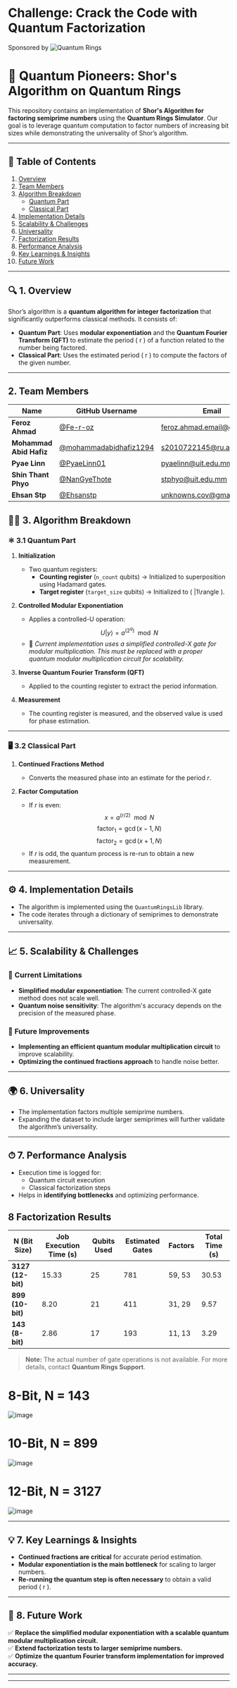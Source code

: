 # Challenge: Crack the Code with Quantum Factorization

Sponsored by
![Quantum Rings](./images/quantum-rings-logo.png)

# 🚀 **Quantum Pioneers: Shor's Algorithm on Quantum Rings**

This repository contains an implementation of **Shor's Algorithm for factoring semiprime numbers** using the **Quantum Rings Simulator**. Our goal is to leverage quantum computation to factor numbers of increasing bit sizes while demonstrating the universality of Shor’s algorithm.

---

## 📌 **Table of Contents**
1. [Overview](#overview)
2. [Team Members](#team)
3. [Algorithm Breakdown](#algorithm-breakdown)
   - [Quantum Part](#quantum-part)
   - [Classical Part](#classical-part)
4. [Implementation Details](#implementation-details)
5. [Scalability & Challenges](#scalability--challenges)
6. [Universality](#universality)
7. [Factorization Results](#factorization-results)
8. [Performance Analysis](#performance-analysis)
9. [Key Learnings & Insights](#key-learnings--insights)
10. [Future Work](#future-work)

---

## 🔍 **1. Overview** <a name="overview"></a>

Shor’s algorithm is a **quantum algorithm for integer factorization** that significantly outperforms classical methods. It consists of:

- **Quantum Part**: Uses **modular exponentiation** and the **Quantum Fourier Transform (QFT)** to estimate the period \( r \) of a function related to the number being factored.
- **Classical Part**: Uses the estimated period \( r \) to compute the factors of the given number.

---

## **2. Team Members** <a name="team"></a>

| Name                 | GitHub Username | Email                           |
|----------------------|----------------|--------------------------------|
| **Feroz Ahmad**      | [@Fe-r-oz](https://github.com/Fe-r-oz) | feroz.ahmad.email@gmail.com    |
| **Mohammad Abid Hafiz** | [@mohammadabidhafiz1294](https://github.com/mohammadabidhafiz1294) | s2010722145@ru.ac.bd         |
| **Pyae Linn**        | [@PyaeLinn01](https://github.com/PyaeLinn01) | pyaelinn@uit.edu.mm           |
| **Shin Thant Phyo**  | [@NanGyeThote](https://github.com/NanGyeThote) | stphyo@uit.edu.mm             |
| **Ehsan Stp**        | [@Ehsanstp](https://github.com/Ehsanstp) | unknowns.cov@gmail.com        |

## 🧑‍💻 **3. Algorithm Breakdown** <a name="algorithm-breakdown"></a>

### ⚛️ **3.1 Quantum Part** <a name="quantum-part"></a>

1. **Initialization**  
   - Two quantum registers:
     - **Counting register** (`n_count` qubits) → Initialized to superposition using Hadamard gates.
     - **Target register** (`target_size` qubits) → Initialized to \( |1\rangle \).

2. **Controlled Modular Exponentiation**  
   - Applies a controlled-U operation:  
     $$U |y\rangle = a^{(2^q)} \mod N$$
   - 🚨 *Current implementation uses a simplified controlled-X gate for modular multiplication. This must be replaced with a proper quantum modular multiplication circuit for scalability.*

3. **Inverse Quantum Fourier Transform (QFT)**  
   - Applied to the counting register to extract the period information.

4. **Measurement**  
   - The counting register is measured, and the observed value is used for phase estimation.

---

### 🖥 **3.2 Classical Part** <a name="classical-part"></a>

1. **Continued Fractions Method**  
   - Converts the measured phase into an estimate for the period $r$.

2. **Factor Computation**  
   - If $r$ is even:
     $$x = a^{(r/2)} \mod N$$
     $$\text{factor}_1 = \gcd(x - 1, N)$$
     $$\text{factor}_2 = \gcd(x + 1, N)$$
   - If $r$ is odd, the quantum process is re-run to obtain a new measurement.

---

## ⚙️ **4. Implementation Details** <a name="implementation-details"></a>

- The algorithm is implemented using the `QuantumRingsLib` library.
- The code iterates through a dictionary of semiprimes to demonstrate universality.

---

## 📈 **5. Scalability & Challenges** <a name="scalability--challenges"></a>

### 🚧 **Current Limitations**
- **Simplified modular exponentiation**: The current controlled-X gate method does not scale well.
- **Quantum noise sensitivity**: The algorithm's accuracy depends on the precision of the measured phase.

### 🔧 **Future Improvements**
- **Implementing an efficient quantum modular multiplication circuit** to improve scalability.
- **Optimizing the continued fractions approach** to handle noise better.

---

## 🌍 **6. Universality** <a name="universality"></a>

- The implementation factors multiple semiprime numbers.
- Expanding the dataset to include larger semiprimes will further validate the algorithm’s universality.

---

## ⏱ **7. Performance Analysis** <a name="performance-analysis"></a>

- Execution time is logged for:
  - Quantum circuit execution
  - Classical factorization steps
- Helps in **identifying bottlenecks** and optimizing performance.


## 8 **Factorization Results**  <a name="factorization-results"></a>

| **N (Bit Size)** | **Job Execution Time (s)** | **Qubits Used** | **Estimated Gates** | **Factors** | **Total Time (s)** |
|-----------------|------------------------|--------------|-----------------|-----------|--------------|
| **3127 (12-bit)** | 15.33 | 25 | 781 | 59, 53 | 30.53 |
| **899 (10-bit)** | 8.20 | 21 | 411 | 31, 29 | 9.57 |
| **143 (8-bit)** | 2.86  | 17 | 193 | 11, 13 | 3.29 |

> **Note:** The actual number of gate operations is not available. For more details, contact **Quantum Rings Support**.


# 8-Bit, N = 143

![image](https://github.com/user-attachments/assets/a9ca2ddb-547e-4d37-8a66-8a8540d5eb17)

# 10-Bit, N = 899

![image](https://github.com/user-attachments/assets/d341e8c3-967b-426e-b08f-bf2daf332234)

# 12-Bit, N = 3127

![image](https://github.com/user-attachments/assets/1dc0464f-882b-4461-8ef4-597c2841d424)




---

## 💡 **7. Key Learnings & Insights** <a name="key-learnings--insights"></a>

- **Continued fractions are critical** for accurate period estimation.
- **Modular exponentiation is the main bottleneck** for scaling to larger numbers.
- **Re-running the quantum step is often necessary** to obtain a valid period \( r \).

---

## 🔮 **8. Future Work** <a name="future-work"></a>

✅ **Replace the simplified modular exponentiation with a scalable quantum modular multiplication circuit.**  
✅ **Extend factorization tests to larger semiprime numbers.**  
✅ **Optimize the quantum Fourier transform implementation for improved accuracy.**  

---




---
